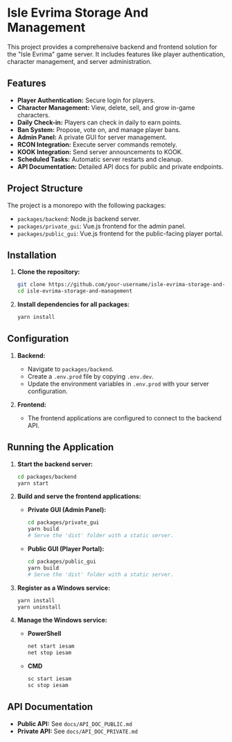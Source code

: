 # Isle Evrima Storage And Management

This project provides a comprehensive backend and frontend solution for the "Isle Evrima" game server. It includes features like player authentication, character management, and server administration.

## Features

- **Player Authentication:** Secure login for players.
- **Character Management:** View, delete, sell, and grow in-game characters.
- **Daily Check-in:** Players can check in daily to earn points.
- **Ban System:** Propose, vote on, and manage player bans.
- **Admin Panel:** A private GUI for server management.
- **RCON Integration:** Execute server commands remotely.
- **KOOK Integration:** Send server announcements to KOOK.
- **Scheduled Tasks:** Automatic server restarts and cleanup.
- **API Documentation:** Detailed API docs for public and private endpoints.

## Project Structure

The project is a monorepo with the following packages:

- `packages/backend`: Node.js backend server.
- `packages/private_gui`: Vue.js frontend for the admin panel.
- `packages/public_gui`: Vue.js frontend for the public-facing player portal.

## Installation

1. **Clone the repository:**

   ```bash
   git clone https://github.com/your-username/isle-evrima-storage-and-management.git
   cd isle-evrima-storage-and-management
   ```

2. **Install dependencies for all packages:**
   ```bash
   yarn install
   ```

## Configuration

1. **Backend:**

   - Navigate to `packages/backend`.
   - Create a `.env.prod` file by copying `.env.dev`.
   - Update the environment variables in `.env.prod` with your server configuration.

2. **Frontend:**
   - The frontend applications are configured to connect to the backend API.

## Running the Application

1. **Start the backend server:**

   ```bash
   cd packages/backend
   yarn start
   ```

2. **Build and serve the frontend applications:**

   - **Private GUI (Admin Panel):**
     ```bash
     cd packages/private_gui
     yarn build
     # Serve the 'dist' folder with a static server.
     ```
   - **Public GUI (Player Portal):**
     ```bash
     cd packages/public_gui
     yarn build
     # Serve the 'dist' folder with a static server.
     ```

3. **Register as a Windows service:**

   ```bash
   yarn install
   yarn uninstall
   ```

4. **Manage the Windows service:**

   - **PowerShell**

     ```bash
     net start iesam
     net stop iesam
     ```

   - **CMD**
     ```bash
     sc start iesam
     sc stop iesam
     ```

## API Documentation

- **Public API:** See `docs/API_DOC_PUBLIC.md`
- **Private API:** See `docs/API_DOC_PRIVATE.md`
